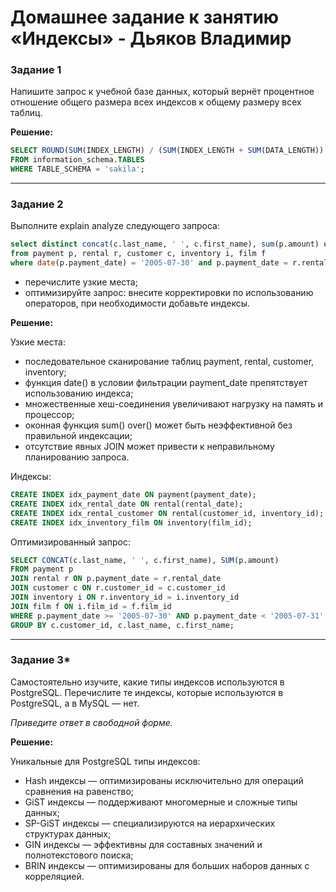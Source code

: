 # Домашнее задание к занятию «Индексы» - Дьяков Владимир

### Задание 1

Напишите запрос к учебной базе данных, который вернёт процентное отношение общего размера всех индексов к общему размеру всех таблиц.

**Решение:**

```sql
SELECT ROUND(SUM(INDEX_LENGTH) / (SUM(INDEX_LENGTH + SUM(DATA_LENGTH)) * 100, 2) AS proc_index_data
FROM information_schema.TABLES
WHERE TABLE_SCHEMA = 'sakila';
```

---

### Задание 2

Выполните explain analyze следующего запроса:
```sql
select distinct concat(c.last_name, ' ', c.first_name), sum(p.amount) over (partition by c.customer_id, f.title)
from payment p, rental r, customer c, inventory i, film f
where date(p.payment_date) = '2005-07-30' and p.payment_date = r.rental_date and r.customer_id = c.customer_id and i.inventory_id = r.inventory_id
```
- перечислите узкие места;
- оптимизируйте запрос: внесите корректировки по использованию операторов, при необходимости добавьте индексы.

**Решение:**

Узкие места:

- последовательное сканирование таблиц payment, rental, customer, inventory;
- функция date() в условии фильтрации payment_date препятствует использованию индекса;
- множественные хеш-соединения увеличивают нагрузку на память и процессор;
- оконная функция sum() over() может быть неэффективной без правильной индексации;
- отсутствие явных JOIN может привести к неправильному планированию запроса.

Индексы:


```sql
CREATE INDEX idx_payment_date ON payment(payment_date);
CREATE INDEX idx_rental_date ON rental(rental_date);
CREATE INDEX idx_rental_customer ON rental(customer_id, inventory_id);
CREATE INDEX idx_inventory_film ON inventory(film_id);
```

Оптимизированный запрос:

```sql
SELECT CONCAT(c.last_name, ' ', c.first_name), SUM(p.amount)
FROM payment p
JOIN rental r ON p.payment_date = r.rental_date
JOIN customer c ON r.customer_id = c.customer_id
JOIN inventory i ON r.inventory_id = i.inventory_id
JOIN film f ON i.film_id = f.film_id
WHERE p.payment_date >= '2005-07-30' AND p.payment_date < '2005-07-31'
GROUP BY c.customer_id, c.last_name, c.first_name;
```

---

### Задание 3*

Самостоятельно изучите, какие типы индексов используются в PostgreSQL. Перечислите те индексы, которые используются в PostgreSQL, а в MySQL — нет.

*Приведите ответ в свободной форме.*

**Решение:**

Уникальные для PostgreSQL типы индексов:
- Hash индексы — оптимизированы исключительно для операций сравнения на равенство;
- GiST индексы — поддерживают многомерные и сложные типы данных;
- SP-GiST индексы — специализируются на иерархических структурах данных;
- GIN индексы — эффективны для составных значений и полнотекстового поиска;
- BRIN индексы — оптимизированы для больших наборов данных с корреляцией.
